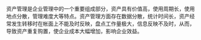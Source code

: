 资产管理是企业管理中的一个重要组成部分，资产具有价值高，使用周期长，使用地点分散，管理难度大等特点。资产管理方面存在数据分散，统计时间长，资产经常发生转移时在帐面上不能及时反映，盘点工作量极大，信息反映不及时，从而，导致资产重复购置，使企业成本大幅增加，影响企业效益。